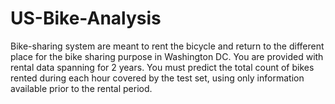 # US-Bike-Analysis

Bike-sharing system are meant to rent the bicycle and return to the different place for the bike sharing purpose in Washington DC. You are provided with rental data spanning for 2 years. You must predict the total count of bikes rented during each hour covered by the test set, using only information available prior to the rental period.
